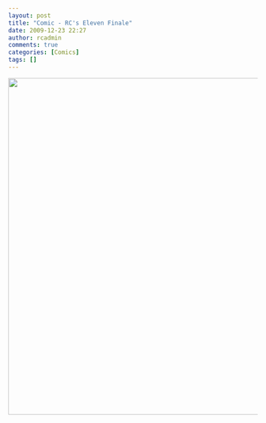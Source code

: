 ```yaml
---
layout: post
title: "Comic - RC's Eleven Finale"
date: 2009-12-23 22:27
author: rcadmin
comments: true
categories: [Comics]
tags: []
---
```

<a href="http://bitsmack.com/comics/2009/12/23/comic-rcs-eleven-finale/"><img src="http://dl.bitsmack.com/uploads/2009/12/20091223.jpg" alt="" title="The End??? Probably." width="680" height="680" class="alignnone size-full wp-image-1879" /></a>
